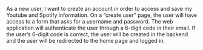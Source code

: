 As a new user, I want to create an account in order to access and save my Youtube and Spotify information. On a “create user” page, the user will have access to a form that asks for a username and password. The web application will authenticate the user through a 6-digit code in their email. If the user’s 6-digit code is correct, the user will be created in the backend and the user will be redirected to the home page and logged in. 

